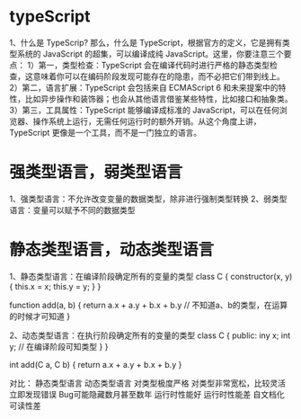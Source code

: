 # typeScript 
1、什么是 TypeScrip?
那么，什么是 TypeScript，根据官方的定义，它是拥有类型系统的 JavaScript 的超集，可以编译成纯 JavaScript。这里，你要注意三个要点：
    1）第一，类型检查：TypeScript 会在编译代码时进行严格的静态类型检查，这意味着你可以在编码阶段发现可能存在的隐患，而不必把它们带到线上。
    2）第二，语言扩展：TypeScript 会包括来自 ECMAScript 6 和未来提案中的特性，比如异步操作和装饰器；也会从其他语言借鉴某些特性，比如接口和抽象类。
    3）第三，工具属性：TypeScript 能够编译成标准的 JavaScript，可以在任何浏览器、操作系统上运行，无需任何运行时的额外开销。从这个角度上讲，TypeScript 更像是一个工具，而不是一门独立的语言。

# 强类型语言，弱类型语言
1、强类型语言：不允许改变变量的数据类型，除非进行强制类型转换
2、弱类型语言：变量可以赋予不同的数据类型

# 静态类型语言，动态类型语言
1、静态类型语言：在编译阶段确定所有的变量的类型
class C {
  constructor(x, y) {
    this.x = x;
    this.y = y;
  }
}

function add(a, b) {
  return a.x + a.y + b.x + b.y // 不知道a、b的类型，在运算的时候才可知道
}

2、动态类型语言：在执行阶段确定所有的变量的类型
class C {
  public:
    iny x;
    int y; // 在编译阶段可知类型
  }
}

int add(C a, C b) {
  return a.x + a.y + b.x + b.y
}

对比：
    静态类型语言      动态类型语言
对类型极度严格        对类型非常宽松，比较灵活
立即发现错误          Bug可能隐藏数月甚至数年
运行时性能好          运行时性能差
自文档化             可读性差
